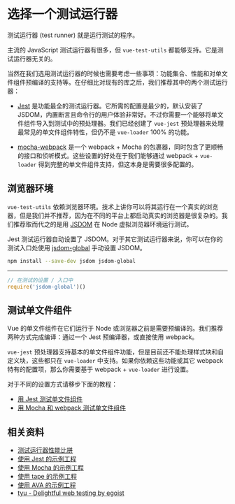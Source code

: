 # 选择一个测试运行器

测试运行器 (test runner) 就是运行测试的程序。

主流的 JavaScript 测试运行器有很多，但 `vue-test-utils` 都能够支持。它是测试运行器无关的。

当然在我们选用测试运行器的时候也需要考虑一些事项：功能集合、性能和对单文件组件预编译的支持等。在仔细比对现有的库之后，我们推荐其中的两个测试运行器：

- [Jest](https://facebook.github.io/jest/docs/en/getting-started.html#content) 是功能最全的测试运行器。它所需的配置是最少的，默认安装了 JSDOM，内置断言且命令行的用户体验非常好。不过你需要一个能够将单文件组件导入到测试中的预处理器。我们已经创建了 `vue-jest` 预处理器来处理最常见的单文件组件特性，但仍不是 `vue-loader` 100% 的功能。

- [mocha-webpack](https://github.com/zinserjan/mocha-webpack) 是一个 webpack + Mocha 的包裹器，同时包含了更顺畅的接口和侦听模式。这些设置的好处在于我们能够通过 webpack + `vue-loader` 得到完整的单文件组件支持，但这本身是需要很多配置的。

## 浏览器环境

`vue-test-utils` 依赖浏览器环境。技术上讲你可以将其运行在一个真实的浏览器，但是我们并不推荐，因为在不同的平台上都启动真实的浏览器是很复杂的。我们推荐取而代之的是用 [JSDOM](https://github.com/tmpvar/jsdom) 在 Node 虚拟浏览器环境运行测试。

Jest 测试运行器自动设置了 JSDOM。对于其它测试运行器来说，你可以在你的测试入口处使用 [jsdom-global](https://github.com/rstacruz/jsdom-global) 手动设置 JSDOM。

``` bash
npm install --save-dev jsdom jsdom-global
```
---
``` js
// 在测试的设置 / 入口中
require('jsdom-global')()
```

## 测试单文件组件

Vue 的单文件组件在它们运行于 Node 或浏览器之前是需要预编译的。我们推荐两种方式完成编译：通过一个 Jest 预编译器，或直接使用 webpack。

`vue-jest` 预处理器支持基本的单文件组件功能，但是目前还不能处理样式块和自定义块，这些都只在 `vue-loader` 中支持。如果你依赖这些功能或其它 webpack 特有的配置项，那么你需要基于 webpack + `vue-loader` 进行设置。

对于不同的设置方式请移步下面的教程：

- [用 Jest 测试单文件组件](./testing-SFCs-with-jest.md)
- [用 Mocha 和 webpack 测试单文件组件](./testing-SFCs-with-mocha-webpack.md)

## 相关资料

- [测试运行器性能比拼](https://github.com/eddyerburgh/vue-unit-test-perf-comparison)
- [使用 Jest 的示例工程](https://github.com/vuejs/vue-test-utils-jest-example)
- [使用 Mocha 的示例工程](https://github.com/vuejs/vue-test-utils-mocha-webpack-example)
- [使用 tape 的示例工程](https://github.com/eddyerburgh/vue-test-utils-tape-example)
- [使用 AVA 的示例工程](https://github.com/eddyerburgh/vue-test-utils-ava-example)
- [tyu - Delightful web testing by egoist](https://github.com/egoist/tyu)

